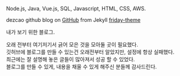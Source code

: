 Node.js, Java, Vue.js, SQL, Javascript, HTML, CSS, AWS.

dezcao github blog on [GitHub](https://github.com/dezcao/dezcao.github.io) from Jekyll [friday-theme](https://github.com/sfreytag/friday-theme)

내가 보기 위한 블로그.  

오래 전부터 여기저기서 긁어 모은 것을 모아둘 곳이 필요했다.  
깃허브에 블로그를 만들 수 있는건 오래전부터 알았지만, 설정에 항상 실패했다.  
최근에는 잘 설명해 놓은 글들이 많아져서 성공 할 수 있었다.  
블로그를 만들 수 있게, 내용을 채울 수 있게 해주신 분들께 감사드린다.